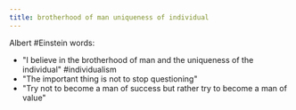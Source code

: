 ```yaml
---
title: brotherhood of man uniqueness of individual
--- 
```

Albert #Einstein words:
- "I believe in the brotherhood of man and the uniqueness of the individual" #individualism
- "The important thing is not to stop questioning"
- "Try not to become a man of success but rather try to become a man of value"

[^0]: All quotes from from [Einstein's "Life" interview, right before his death](https://books.google.com/books?id=dlYEAAAAMBAJ&lpg=PA42&pg=PA64)
